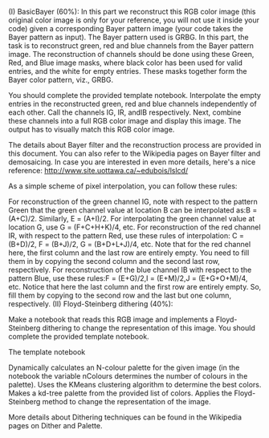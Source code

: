 (I) BasicBayer (60%):  In this part we reconstruct this RGB color image (this original color image is only for your reference, you will not use it inside your code) given a corresponding Bayer pattern image (your code takes the Bayer pattern as input). The Bayer pattern used is GRBG. In this part, the task is to reconstruct green, red and blue channels from the Bayer pattern image. The reconstruction of channels should be done using these Green, Red, and Blue image masks, where black color has been used for valid entries, and the white for empty entries. These masks together form the Bayer color pattern, viz., GRBG.

You should complete the provided template notebook. Interpolate the empty entries in the reconstructed green, red and blue channels independently of each other. Call the channels IG, IR, andIB respectively. Next, combine these channels into a full RGB color image and display this image. The output has to visually match this RGB color image.

The details about Bayer filter and the reconstruction process are provided in this document. You can also refer to the Wikipedia pages on Bayer filter and demosaicing.  In case you are interested in even more details, here's a nice reference: http://www.site.uottawa.ca/~edubois/lslcd/

As a simple scheme of pixel interpolation, you can follow these rules:

For reconstruction of the green channel IG, note with respect to the pattern Green that the green channel value at location B can be interpolated as:B = (A+C)/2. Similarly, E = (A+I)/2. For interpolating the green channel value at location G, use G = (F+C+H+K)/4, etc.
For reconstruction of the red channel IR, with respect to the pattern Red, use these rules of interpolation: C = (B+D)/2, F = (B+J)/2, G = (B+D+L+J)/4, etc. Note that for the red channel here, the first column and the last row are entirely empty. You need to fill them in by copying the second column and the second last row, respectively.
For reconstruction of the blue channel IB with respect to the pattern Blue, use these rules:F = (E+G)/2,I = (E+M)/2,J = (E+G+O+M)/4, etc. Notice that here the last column and the first row are entirely empty. So, fill them by copying to the second row and the last but one column, respectively.
(II) Floyd-Steinberg dithering (40%): 

Make a notebook that reads  this RGB image and implements a Floyd-Steinberg dithering to change the representation of this image. You should complete the provided template notebook. 

The template notebook

Dynamically calculates an N-colour palette for the given image (in the notebook the variable nColours determines the number of colours in the palette). 
Uses the KMeans clustering algorithm to determine the best colors.
Makes a kd-tree palette from the provided list of colors.
Applies the Floyd-Steinberg method to change the representation of the image.


More details about Dithering techniques can be found in the Wikipedia pages on Dither and Palette.
